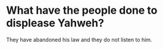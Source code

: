 # What have the people done to displease Yahweh?

They have abandoned his law and they do not listen to him.
